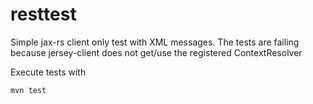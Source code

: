 # resttest
Simple jax-rs client only test with XML messages. 
The tests are failing because jersey-client does not get/use the registered ContextResolver

Execute tests with 

    mvn test
